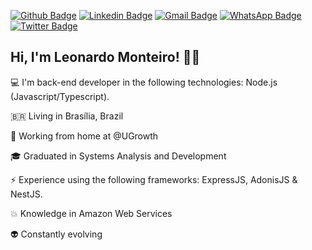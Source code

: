 [![Github Badge](https://img.shields.io/badge/-Github-000?style=flat-square&logo=Github&logoColor=white&link=https://github.com/Leon4rdoMonteiro)](https://github.com/Leon4rdoMonteiro)
[![Linkedin Badge](https://img.shields.io/badge/-LinkedIn-blue?style=flat-square&logo=Linkedin&logoColor=white&link=https://www.linkedin.com/in/leonardo-sh/)](https://www.linkedin.com/in/leonardo-sh/)
[![Gmail Badge](https://img.shields.io/badge/-Gmail-c14438?style=flat-square&logo=Gmail&logoColor=white&link=mailto:leonardo.monteiro@ugrowth.com.br)](mailto:leonardo.monteiro@ugrowth.com.br) 
[![WhatsApp Badge](https://img.shields.io/badge/-WhatsApp-26B03D?style=flat-square&logo=WhatsApp&logoColor=white&link=https://api.whatsapp.com/send?phone=5561982810868)](https://api.whatsapp.com/send?phone=5561982810868)
[![Twitter Badge](https://img.shields.io/badge/-Twitter-1ca0f1?style=flat-square&labelColor=1ca0f1&logo=twitter&logoColor=white&link=https://twitter.com/_leon4rdo_sh)](https://twitter.com/_leon4rdo_sh)

## Hi, I'm Leonardo Monteiro! 👏🏾

💻 I'm back-end developer in the following technologies: Node.js (Javascript/Typescript).

:brazil: Living in Brasília, Brazil 

:rocket: Working from home at @UGrowth

🎓 Graduated in Systems Analysis and Development

:zap: Experience using the following frameworks: ExpressJS, AdonisJS & NestJS.

:collision: Knowledge in Amazon Web Services

:alien: Constantly evolving
